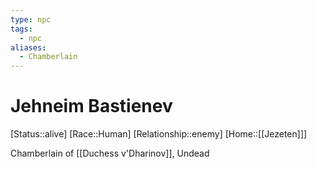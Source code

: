 ```yaml
---
type: npc
tags:
  - npc
aliases:
  - Chamberlain
---
```


# Jehneim Bastienev
[Status::alive]
[Race::Human]
[Relationship::enemy]
[Home::[[Jezeten]]]

Chamberlain of [[Duchess v'Dharinov]], Undead